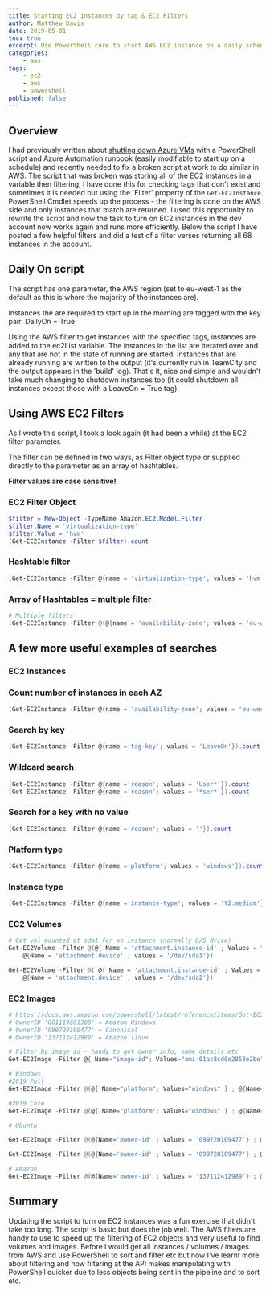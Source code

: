 ```yaml
---
title: Starting EC2 instances by tag & EC2 Filters
author: Matthew Davis
date: 2019-05-01
toc: true
excerpt: Use PowerShell core to start AWS EC2 instance on a daily schedule and useful EC2 filters for PowerShell
categories:
    - aws
tags:
    - ec2
    - aws
    - powershell
published: false
---
```


## Overview

I had previously written about [shutting down Azure VMs] with a PowerShell script and Azure Automation runbook (easily modifiable to start up on a schedule) and recently needed to fix a broken script at work to do similar in AWS.
The script that was broken was storing all of the EC2 instances in a variable then filtering, I have done this for checking tags that don't exist and sometimes it is needed but using the 'Filter' property of the ```Get-EC2Instance``` PowerShell Cmdlet speeds up the process - the filtering is done on the AWS side and only instances that match are returned.
I used this opportunity to rewrite the script and now the task to turn on EC2 instances in the dev account now works again and runs more efficiently. Below the script I have posted a few helpful filters and did a test of a filter verses returning all 68 instances in the account.

## Daily On script

The script has one parameter, the AWS region (set to eu-west-1 as the default as this is where the majority of the instances are).

Instances the are required to start up in the morning are tagged with the key pair: DailyOn = True.

Using the AWS filter to get instances with the specified tags, instances are added to the ec2List variable.
The instances in the list are iterated over and any that are not in the state of running are started. Instances that are already running are written to the output (it's currently run in TeamCity and the output appears in the 'build' log).
That's it, nice and simple and wouldn't take much changing to shutdown instances too (it could shutdown all instances except those with a LeaveOn = True tag).

<script src="https://gist.github.com/MatthewJDavis/ed1f0a99c933bfa28ffbea49d2c6023c.js"></script>

## Using AWS EC2 Filters

As I wrote this script, I took a look again (it had been a while) at the EC2 filter parameter.

The filter can be defined in two ways, as Filter object type or supplied directly to the parameter as an array of hashtables.

**Filter values are case sensitive!**

### EC2 Filter Object

```powershell
$filter = New-Object -TypeName Amazon.EC2.Model.Filter
$filter.Name = 'virtualization-type'
$filter.Value = 'hvm'
(Get-EC2Instance -Filter $filter).count
```

### Hashtable filter

```powershell
(Get-EC2Instance -Filter @{name = 'virtualization-type'; values = 'hvm' }).count
```

### Array of Hashtables = multiple filter

```powershell
# Multiple filters
(Get-EC2Instance -Filter @(@{name = 'availability-zone'; values = 'eu-west-1b' } ; @{name ='tag:DailyOn'; values = 'True'})).count
```

## A few more useful examples of searches

### EC2 Instances

### Count number of instances in each AZ

```powershell
(Get-EC2Instance -Filter @{name = 'availability-zone'; values = 'eu-west-1a' }).count
```

### Search by key

```powershell
(Get-EC2Instance -Filter @{name ='tag-key'; values = 'LeaveOn'}).count
```

### Wildcard search

```powershell
(Get-EC2Instance -Filter @{name ='reason'; values = 'User*'}).count
(Get-EC2Instance -Filter @{name ='reason'; values = '*ser*'}).count
```

### Search for a key with no value

```powershell
(Get-EC2Instance -Filter @{name ='reason'; values = ''}).count
```

### Platform type

```powershell
(Get-EC2Instance -Filter @{name ='platform'; values = 'windows'}).count
```

### Instance type

```powershell
(Get-EC2Instance -Filter @{name ='instance-type'; values = 't2.medium'}).count
```

### EC2 Volumes

```powershell
# Get vol mounted at sda1 for an instance (normally O/S drive)
Get-EC2Volume -Filter @(@{ Name = 'attachment.instance-id' ; Values = "$($ec2Instance.Instances.instanceid)"} ;
    @{Name = 'attachment.device' ; values = '/dev/sda1'})

Get-EC2Volume -Filter @( @{ Name = 'attachment.instance-id' ; Values = "$($ec2Instance.Instances.instanceid)"} ; 
    @{Name = 'attachment.device' ; values = '/dev/sda2'})
```

### EC2 Images

```powershell
# https://docs.aws.amazon.com/powershell/latest/reference/items/Get-EC2Image.html
# OwnerID '801119661308' = Amazon Windows
# OwnerID '099720109477' = Canonical
# OwnerID '137112412989' = Amazon linux

# Filter by image id - handy to get owner info, name details etc
Get-EC2Image -Filter @{ Name="image-id"; Values="ami-01ac8cd0e2853e2be" }

# Windows
#2019 Full
Get-EC2Image -Filter @(@{ Name="platform"; Values="windows" } ; @{Name='owner-id' ; Values = '801119661308'} ; @{Name='name'; Values = 'Windows_Server-2019-English-Full-Base-*'})

#2019 Core
Get-EC2Image -Filter @(@{ Name="platform"; Values="windows" } ; @{Name='owner-id' ; Values = '801119661308'} ; @{Name='name'; Values = 'Windows_Server-2019-English-Core-Base-*'})

# Ubuntu

Get-EC2Image -Filter @(@{Name='owner-id' ; Values = '099720109477'} ; @{Name='name'; Values = '*ubuntu-bionic-18.04-amd64-server-*'})

Get-EC2Image -Filter @(@{Name='owner-id' ; Values = '099720109477'} ; @{Name='name'; Values = '*ubuntu-xenial-16.04-amd64-server-*'})

# Amazon
Get-EC2Image -Filter @(@{Name='owner-id' ; Values = '137112412989'} ; @{Name='name'; Values = '*amzn2-ami-hvm-2.0.2019*'})
```

## Summary

Updating the script to turn on EC2 instances was a fun exercise that didn't take too long. The script is basic but does the job well.
The AWS filters are handy to use to speed up the filtering of EC2 objects and very useful to find volumes and images. Before I would get all instances / volumes / images from AWS and use PowerShell to sort and filter etc but now I've learnt more about filtering and how filtering at the API makes manipulating with PowerShell quicker due to less objects being sent in the pipeline and to sort etc.

[shutting down Azure VMs]: https://matthewdavis111.com/azure/azure-auto-stop-vm-with-tag/
